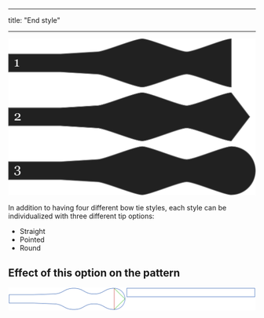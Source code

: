 - - -
title: "End style"
- - -

![Three different tip shapes](endstyle.svg)

In addition to having four different bow tie styles, each style can be individualized with three different tip options:

- Straight
- Pointed
- Round

## Effect of this option on the pattern

![This image shows the effect of this option by superimposing several variants that have a different value for this option](benjamin_endstyle_sample.svg "Effect of this option on the pattern")

